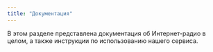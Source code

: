 ```yaml
---
title: "Документация"
---
```


В этом разделе представлена документация об Интернет-радио в целом, а также инструкции по использованию нашего сервиса.